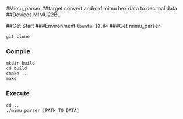 #Mimu_parser
##target
convert android mimu hex data to decimal data
##Devices
MIMU22BL

##Get Start
###Environment
`Ubuntu 18.04`
###Get mimu_parser
```shell
git clone 
```
### Compile
```shell
mkdir build
cd build
cmake ..
make
```
### Execute
``` shell
cd ..
./mimu_parser [PATH_TO_DATA]
```